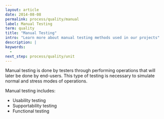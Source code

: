 ```yaml
---
layout: article
date: 2014-08-08
permalink: process/quality/manual
label: Manual Testing
term: quality
title: "Manual Testing"
intro: "Learn more about manual testing methods used in our projects"
description: |
keywords:
  -
next_step: process/quality/unit
---
```


Manual testing is done by testers through performing operations that will later be done by
end-users. This type of testing is necessary to simulate normal and stress modes of operations.

Manual testing includes:

 * Usability testing
 * Supportability testing
 * Functional testing

